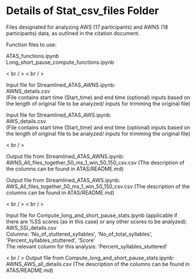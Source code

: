 # Details of Stat_csv_files Folder

Files designated for analyzing AWS (17 participants) and AWNS (18 participants) data, as outlined in the citation document.   

Function files to use:  

ATAS_functions.ipynb  
Long_short_pause_compute_functions.ipynb  

  < br / > 
  < br / > 
  
Input file for Streamlined_ATAS_AWNS.ipynb:  
AWNS_details.csv  
(File contains start time (Start_time) and end time (optional) inputs based on the length of original file to be analyzed/ inputs for trimming the original file)

Input file for Streamlined_ATAS_AWS.ipynb:  
AWS_details.csv  
(File contains start time (Start_time) and end time (optional) inputs based on the length of original file to be analyzed/ inputs for trimming the original file)

  < br / > 
  
Output file from Streamlined_ATAS_AWNS.ipynb:  
AWNS_All_files_together_50_ms_1_win_50_150_csv.csv (The description of the columns can be found in ATAS/README.md)   

Output file from Streamlined_ATAS_AWS.ipynb:    
AWS_All_files_together_50_ms_1_win_50_150_csv.csv (The description of the columns can be found in ATAS/README.md)    

  < br / > 
  < br / > 
  
Input file for Compute_long_and_short_pause_stats.ipynb (applicable if there are %SS scores (as in this case) or any other scores to be analyzed):  
AWS_SSI_details.csv  
Columns: 'No_of_stuttered_syllables', 'No_of_total_syllables', 'Percent_syllables_stuttered', 'Score'  
The relevant column for this analysis: 'Percent_syllables_stuttered'

  < br / > 
Output file from Compute_long_and_short_pause_stats.ipynb:    
AWNS_AWS_all_details.csv (The description of the columns can be found in ATAS/README.md)   

